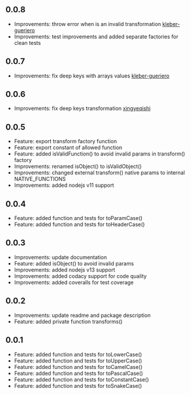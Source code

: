 ## 0.0.8
+ Improvements: throw error when is an invalid transformation [kleber-gueriero](https://github.com/caio-ribeiro-pereira/field-normalizer/pull/7)
+ Improvements: test improvements and added separate factories for clean tests

## 0.0.7
+ Improvements: fix deep keys with arrays values [kleber-gueriero](https://github.com/caio-ribeiro-pereira/field-normalizer/pull/5)

## 0.0.6
+ Improvements: fix deep keys transformation [xingyeqishi](https://github.com/caio-ribeiro-pereira/field-normalizer/pull/3)

## 0.0.5
+ Feature: export transform factory function
+ Feature: export constant of allowed function
+ Feature: added isValidFunction() to avoid invalid params in transform() factory
+ Improvements: renamed isObject() to isValidObject()
+ Improvements: changed external transform() native params to internal NATIVE_FUNCTIONS
+ Improvements: added nodejs v11 support

## 0.0.4
+ Feature: added function and tests for toParamCase()
+ Feature: added function and tests for toHeaderCase()

## 0.0.3
+ Improvements: update documentation
+ Feature: added isObject() to avoid invalid params
+ Improvements: added nodejs v13 support
+ Improvements: added codacy support for code quality
+ Improvements: added coveralls for test coverage

## 0.0.2
+ Improvements: update readme and package description
+ Feature: added private function transforms()

## 0.0.1
+ Feature: added function and tests for toLowerCase()
+ Feature: added function and tests for toUpperCase()
+ Feature: added function and tests for toCamelCase()
+ Feature: added function and tests for toPascalCase()
+ Feature: added function and tests for toConstantCase()
+ Feature: added function and tests for toSnakeCase()
